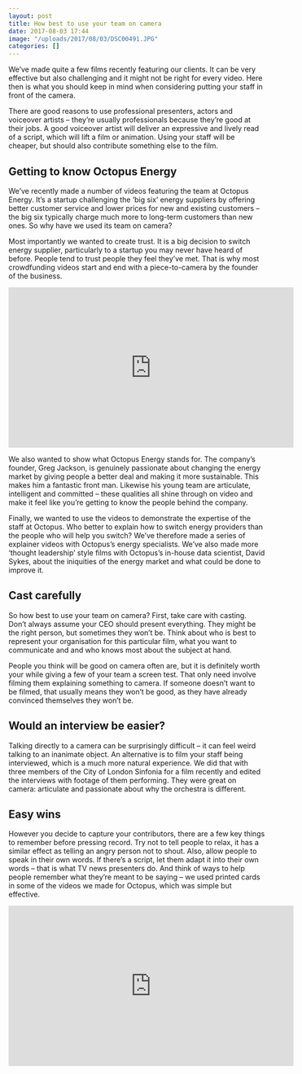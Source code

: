```yaml
---
layout: post
title: How best to use your team on camera
date: 2017-08-03 17:44
image: "/uploads/2017/08/03/DSC00491.JPG"
categories: []
---
```

We’ve made quite a few films recently featuring our clients. It can be very effective but also challenging and it might not be right for every video. Here then is what you should keep in mind when considering putting your staff in front of the camera.

There are good reasons to use professional presenters, actors and voiceover artists – they’re usually professionals because they’re good at their jobs. A good voiceover artist will deliver an expressive and lively  read of a script, which will lift a film or animation. Using your staff will be cheaper, but should also contribute something else to the film.

## Getting to know Octopus Energy

We’ve recently made a number of videos featuring the team at Octopus Energy. It’s a startup challenging the ‘big six’ energy suppliers by offering better customer service and lower prices for new and existing customers – the big six typically charge much more to long-term customers than new ones. So why have we used its team on camera?

Most importantly we wanted to create trust. It is a big decision to switch energy supplier, particularly to a startup you may never have heard of before. People tend to trust people they feel they’ve met. That is why most crowdfunding videos start and end with a piece-to-camera by the founder of the business.

<iframe width="560" height="315" src="https://www.youtube.com/embed/1R8-i9yuRHw" frameborder="0" allowfullscreen></iframe>

We also wanted to show what Octopus Energy stands for. The company’s founder, Greg Jackson, is genuinely passionate about changing the energy market by giving people a better deal and making it more sustainable. This makes him a fantastic front man. Likewise his young team are articulate, intelligent and committed – these qualities all shine through on video and make it feel like you’re getting to know the people behind the company.

Finally, we wanted to use the videos to demonstrate the expertise of the staff at Octopus. Who better to explain how to switch energy providers than the people who will help you switch? We’ve therefore made a series of explainer videos with Octopus’s energy specialists. We’ve also made more ‘thought leadership’ style films with Octopus’s in-house data scientist, David Sykes, about the iniquities of the energy market and what could be done to improve it.

## Cast carefully

So how best to use your team on camera? First, take care with casting.  Don’t always assume your CEO should present everything. They might be the right person, but sometimes they won’t be. Think about who is best to represent your organisation for this particular film, what you want to communicate and and who knows most about the subject at hand.

People you think will be good on camera often are, but it is definitely worth your while giving a few of your team a screen test. That only need involve filming them explaining something to camera. If someone doesn’t want to be filmed, that usually means they won’t be good, as they have already convinced themselves they won’t be.

## Would an interview be easier?

Talking directly to a camera can be surprisingly difficult – it can feel weird talking to an inanimate object. An alternative is to film your staff being interviewed, which is a much more natural experience. We did that with three members of the City of London Sinfonia for a film recently and edited the interviews with footage of them performing. They were great on camera: articulate and passionate about why the orchestra is different.

## Easy wins

However you decide to capture your contributors, there are a few key things to remember before pressing record. Try not to tell people to relax, it has a similar effect as telling an angry person not to shout. Also, allow people to speak in their own words. If there’s a script, let them adapt it into their own words – that is what TV news presenters do. And think of ways to help people remember what they’re meant to be saying – we used printed cards in some of the videos we made for Octopus, which was simple but effective.

<iframe width="560" height="315" src="https://www.youtube.com/embed/Clh7lX1BQgo" frameborder="0" allowfullscreen=""></iframe>